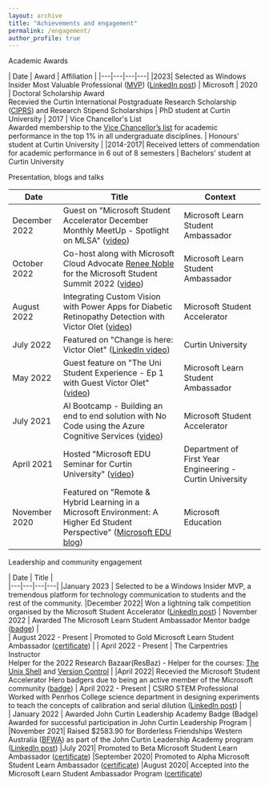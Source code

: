 ```yaml
---
layout: archive
title: "Achievements and engagement"
permalink: /engagement/
author_profile: true
---
```


<!-- {% if site.talkmap_link == true %}

<p style="text-decoration:underline;"><a href="/talkmap.html">See a map of all the places I've given a talk!</a></p>

{% endif %} -->

<!-- {% for post in site.talks reversed %}
  {% include archive-single-talk.html %}
{% endfor %} -->


Academic Awards


| Date  | Award  | Affiliation  |
|---|---|---|---|
|2023| Selected as Windows Insider Most Valuable Professional ([MVP](https://mvp.microsoft.com/)) ([LinkedIn post](https://www.linkedin.com/feed/update/urn:li:activity:7021621009208279041/)) | Microsoft
| 2020  | Doctoral Scholarship Award <br> Recevied the Curtin International Postgraduate Research Scholarship ([CIPRS](https://www.scholarshipsads.com/curtin-international-postgraduate-research-scholarships-ciprs-curtin-university-australia/)) and Research Stipend Scholarships    |  PhD student at Curtin University 
| 2017  | Vice Chancellor's List<br>Awarded membership to the [Vice Chancellor’s list](https://www.curtin.edu.au/students/experience/vice-chancellors-list/) for academic performance in the top 1% in all undergraduate disciplines.  | Honours' student at Curtin University  | 
|2014-2017| Received  letters of commendation for academic performance  in 6 out of 8 semesters | Bachelors' student at Curtin University

Presentation, blogs and talks 

|  Date | Title  | Context  |  
|---|---|---|
|  December 2022 | Guest on "Microsoft Student Accelerator December Monthly MeetUp - Spotlight on MLSA" ([video](https://www.youtube.com/watch?v=gnP8fMK71NU))   |  Microsoft Learn Student Ambassador  | 
| October 2022  | Co-host along with Microsoft Cloud Advocate [Renee Noble](https://developer.microsoft.com/en-us/advocates/renee-noble) for the Microsoft Student Summit 2022 ([video](https://www.youtube.com/watch?v=ZjHZ5zCGPbk)) | Microsoft Learn Student Ambassador  |
|  August 2022 | Integrating Custom Vision with Power Apps for Diabetic Retinopathy Detection with Victor Olet ([video](https://www.youtube.com/watch?v=uVe6FFVhDq8))  |   Microsoft Student Accelerator
|  July 2022| Featured on "Change is here: Victor Olet" ([LinkedIn video](https://www.linkedin.com/feed/update/urn:li:activity:6810378044277092352/)) | Curtin University  |  
| May 2022  | Guest feature on "The Uni Student Experience - Ep 1 with Guest Victor Olet" ([video](https://www.youtube.com/watch?v=wFSV7lFupaQ))  | Microsoft Learn Student Ambassador  |  
|July 2021| AI Bootcamp  - Building an end to end solution with No Code using the Azure Cognitive Services ([video](https://youtu.be/41x1wlphRoY))| Microsoft Student Accelerator  |
|April 2021| Hosted "Microsoft EDU Seminar for Curtin University" ([video](https://youtu.be/-NSmkagB8C4))| Department of First Year Engineering - Curtin University |  
|  November 2020 |  Featured on "Remote & Hybrid Learning in a Microsoft Environment: A Higher Ed Student Perspective" ([Microsoft EDU blog](https://educationblog.microsoft.com/en-us/2020/11/remote-hybrid-learning-in-a-microsoft-environment-a-higher-ed-student-perspective)) |  Microsoft Education |

Leadership and community engagement

|  Date | Title  |    
|---|---|---|---|
|January 2023 | Selected to be a Windows Insider MVP, a tremendous platform for technology communication to students and the rest of the community.
|December 2022| Won a lightning talk competition organised by the Microsoft Student Accelerator ([LinkedIn post](https://www.linkedin.com/posts/michellesandford_powerpoint-xbox-activity-7006062526257905664-6lpm?utm_source=share&utm_medium=member_desktop))
|  November 2022 | Awarded The Microsoft Learn Student Ambassador Mentor badge ([badge](https://www.credly.com/earner/earned/badge/a5ec6db0-e12a-44c2-b65a-0b9659728677))  |   
| August 2022 - Present  | Promoted to Gold Microsoft Learn Student Ambassador ([certificate]())   |
| April 2022 - Present  | The Carpentries Instructor<br>Helper for the 2022 Research Bazaar(ResBaz) - Helper for the courses: [The Unix Shell](https://swcarpentry.github.io/shell-novice/) and  [Version Control](https://carpentries-incubator.github.io/git-novice-branch-pr/)  | 
|April 2022| Recevied the Microsoft Student Accelerator Hero badgers due to being an active member of the Microsoft community ([badge]())
|  April 2022 - Present | CSIRO STEM Professional<br>Worked with Penrhos College science department in designing experiments to teach the concepts of calibration and serial dilution ([LinkedIn post](https://www.linkedin.com/posts/victorolet_as-part-of-the-csiro-stem-professionals-in-activity-7005441115394891776-ecXs?utm_source=share&utm_medium=member_desktop))  |   
|  January 2022 |  Awarded John Curtin Leadership Academy Badge (Badge) <br> Awarded for successful participation in John Curtin Leadership Program |
|November 2021| Raised $2583.90 for Borderless Friendships Western Australia ([BFWA](https://www.borderlessfriendship.org/)) as part of the John Curtin Leadership Academy program ([LinkedIn post](https://www.linkedin.com/posts/victorolet_what-a-thrill-it-was-to-take-part-in-the-activity-6877095367767298048-fRAO?utm_source=share&utm_medium=member_desktop))
|July 2021| Promoted to Beta Microsoft Student Learn Ambassador ([certificate]()) 
|September 2020| Promoted to Alpha Microsoft Student Learn Ambassador ([certificate]())
|August 2020| Accepted into the Microsoft Learn Student Ambassador Program ([certificate]())   